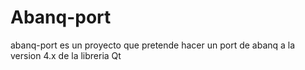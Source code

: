# Abanq-port #

abanq-port es un proyecto que pretende hacer un port de abanq a la version 4.x de la libreria Qt